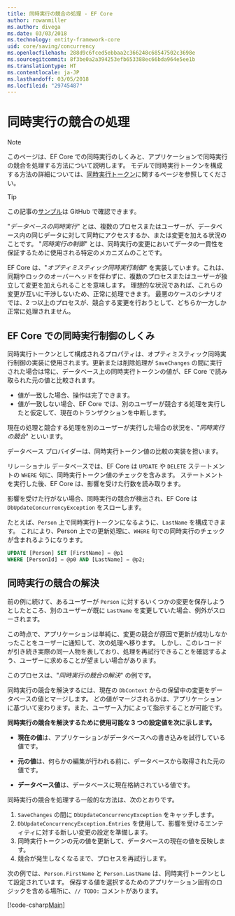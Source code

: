```yaml
---
title: 同時実行の競合の処理 - EF Core
author: rowanmiller
ms.author: divega
ms.date: 03/03/2018
ms.technology: entity-framework-core
uid: core/saving/concurrency
ms.openlocfilehash: 288d9c6fced5ebbaa2c366248c68547502c3698e
ms.sourcegitcommit: 8f3be0a2a394253efb653388ec66bda964e5ee1b
ms.translationtype: HT
ms.contentlocale: ja-JP
ms.lasthandoff: 03/05/2018
ms.locfileid: "29745487"
---
```

# <a name="handling-concurrency-conflicts"></a>同時実行の競合の処理

> [!NOTE]
> このページは、EF Core での同時実行のしくみと、アプリケーションで同時実行の競合を処理する方法について説明します。 モデルで同時実行トークンを構成する方法の詳細については、[同時実行トークン](xref:core/modeling/concurrency)に関するページを参照してください。

> [!TIP]
> この記事の[サンプル](https://github.com/aspnet/EntityFramework.Docs/tree/master/samples/core/Saving/Saving/Concurrency/)は GitHub で確認できます。

"_データベースの同時実行_" とは、複数のプロセスまたはユーザーが、データベース内の同じデータに対して同時にアクセスするか、または変更を加える状況のことです。 "_同時実行の制御_" とは、同時実行の変更においてデータの一貫性を保証するために使用される特定のメカニズムのことです。

EF Core は、"_オプティミスティック同時実行制御_" を実装しています。これは、同期やロックのオーバーヘッドを伴わずに、複数のプロセスまたはユーザーが独立して変更を加えられることを意味します。 理想的な状況であれば、これらの変更が互いに干渉しないため、正常に処理できます。 最悪のケースのシナリオでは、2 つ以上のプロセスが、競合する変更を行おうとして、どちらか一方しか正常に処理されません。

## <a name="how-concurrency-control-works-in-ef-core"></a>EF Core での同時実行制御のしくみ

同時実行トークンとして構成されるプロパティは、オプティミスティック同時実行制御の実装に使用されます。更新または削除処理が `SaveChanges` の間に実行された場合は常に、データベース上の同時実行トークンの値が、EF Core で読み取られた元の値と比較されます。

- 値が一致した場合、操作は完了できます。
- 値が一致しない場合、EF Core では、別のユーザーが競合する処理を実行したと仮定して、現在のトランザクションを中断します。

現在の処理と競合する処理を別のユーザーが実行した場合の状況を、"_同時実行の競合_" といいます。

データベース プロバイダーは、同時実行トークン値の比較の実装を担います。

リレーショナル データベースでは、EF Core は `UPDATE` や `DELETE` ステートメントの `WHERE` 句に、同時実行トークン値のチェックを含みます。 ステートメントを実行した後、EF Core は、影響を受けた行数を読み取ります。

影響を受けた行がない場合、同時実行の競合が検出され、EF Core は `DbUpdateConcurrencyException` をスローします。

たとえば、`Person` 上で同時実行トークンになるように、`LastName` を構成できます。 これにより、Person 上での更新処理に、`WHERE` 句での同時実行のチェックが含まれるようになります。

``` sql
UPDATE [Person] SET [FirstName] = @p1
WHERE [PersonId] = @p0 AND [LastName] = @p2;
```

## <a name="resolving-concurrency-conflicts"></a>同時実行の競合の解決

前の例に続けて、あるユーザーが `Person` に対するいくつかの変更を保存しようとしたところ、別のユーザーが既に `LastName` を変更していた場合、例外がスローされます。

この時点で、アプリケーションは単純に、変更の競合が原因で更新が成功しなかったことをユーザーに通知して、次の処理へ移ります。 しかし、このレコードが引き続き実際の同一人物を表しており、処理を再試行できることを確認するよう、ユーザーに求めることが望ましい場合があります。

このプロセスは、"_同時実行の競合の解決_" の例です。

同時実行の競合を解決するには、現在の `DbContext` からの保留中の変更をデータベースの値とマージします。 どの値がマージされるかは、アプリケーションに基づいて変わります。また、ユーザー入力によって指示することが可能です。

**同時実行の競合を解決するために使用可能な 3 つの設定値を次に示します。**

* **現在の値**は、アプリケーションがデータベースへの書き込みを試行している値です。

* **元の値**は、何らかの編集が行われる前に、データベースから取得された元の値です。

* **データベース値**は、データベースに現在格納されている値です。

同時実行の競合を処理する一般的な方法は、次のとおりです。

1. `SaveChanges` の間に `DbUpdateConcurrencyException` をキャッチします。
2. `DbUpdateConcurrencyException.Entries` を使用して、影響を受けるエンティティに対する新しい変更の設定を準備します。
3. 同時実行トークンの元の値を更新して、データベースの現在の値を反映します。
4. 競合が発生しなくなるまで、プロセスを再試行します。

次の例では、`Person.FirstName` と `Person.LastName` は、同時実行トークンとして設定されています。 保存する値を選択するためのアプリケーション固有のロジックを含める場所に、`// TODO:` コメントがあります。

[!code-csharp[Main](../../../samples/core/Saving/Saving/Concurrency/Sample.cs?name=ConcurrencyHandlingCode&highlight=34-35)]
